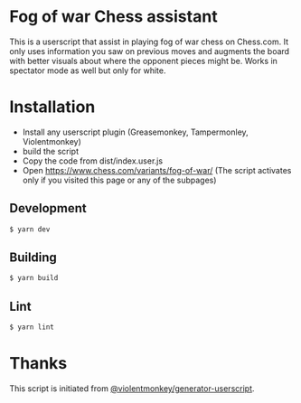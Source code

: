 # Fog of war Chess assistant

This is a userscript that assist in playing fog of war chess on Chess.com. It only uses information you saw on previous moves and augments the board with better visuals about where the opponent pieces might be. Works in spectator mode as well but only for white.  

# Installation
- Install any userscript plugin (Greasemonkey, Tampermonley, Violentmonkey)
- build the script
- Copy the code from dist/index.user.js
- Open https://www.chess.com/variants/fog-of-war/ (The script activates only if you visited this page or any of the subpages)

## Development

```sh
$ yarn dev
```

## Building

```sh
$ yarn build
```

## Lint

```sh
$ yarn lint
```

# Thanks 
This script is initiated from [@violentmonkey/generator-userscript](https://github.com/violentmonkey/generator-userscript).
